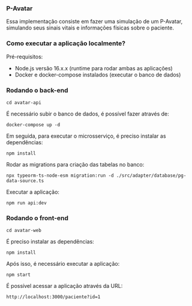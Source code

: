 ### P-Avatar

Essa implementação consiste em fazer uma simulação de um P-Avatar, simulando seus sinais vitais e informações físicas sobre o paciente.

### Como executar a aplicação localmente?

Pré-requisitos:

- Node.js versão 16.x.x (runtime para rodar ambas as aplicações)
- Docker e docker-compose instalados (executar o banco de dados)

### Rodando o back-end

```
cd avatar-api
```

É necessário subir o banco de dados, é possível fazer através de:

```
docker-compose up -d
```

Em seguida, para executar o microsserviço, é preciso instalar as dependências:

```
npm install
```

Rodar as migrations para criação das tabelas no banco:

```
npx typeorm-ts-node-esm migration:run -d ./src/adapter/database/pg-data-source.ts
```

Executar a aplicação:

```
npm run api:dev
```

### Rodando o front-end

```
cd avatar-web
```

É preciso instalar as dependências:

```
npm install
```

Após isso, é necessário executar a aplicação:

```
npm start
```

É possível acessar a aplicação através da URL:

```
http://localhost:3000/paciente?id=1
```
